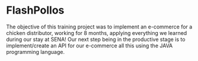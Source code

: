 # FlashPollos

The objective of this training project was to implement an e-commerce for a chicken distributor, working for 8 months, applying everything we learned during our stay at SENA! Our next step being in the productive stage is to implement/create an API for our e-commerce all this using the JAVA programming language.
